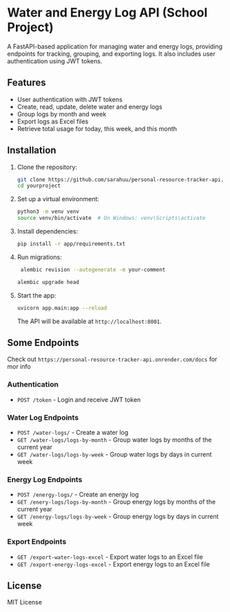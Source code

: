 # Water and Energy Log API (School Project)

A FastAPI-based application for managing water and energy logs, providing endpoints for tracking, grouping, and exporting logs. It also includes user authentication using JWT tokens.

## Features

- User authentication with JWT tokens
- Create, read, update, delete water and energy logs
- Group logs by month and week
- Export logs as Excel files
- Retrieve total usage for today, this week, and this month

## Installation

1. Clone the repository:
   ```bash
   git clone https://github.com/sarahuu/personal-resource-tracker-api.git
   cd yourproject
   ```

2. Set up a virtual environment:
   ```bash
   python3 -m venv venv
   source venv/bin/activate  # On Windows: venv\Scripts\activate
   ```

3. Install dependencies:
   ```bash
   pip install -r app/requirements.txt
   ```

4. Run migrations:
   ```bash
    alembic revision --autogenerate -m your-comment
   ```
   ```bash
   alembic upgrade head
   ```

5. Start the app:
   ```bash
   uvicorn app.main:app --reload
   ```

   The API will be available at `http://localhost:8001`.

## Some Endpoints
Check out `https://personal-resource-tracker-api.onrender.com/docs` for mor info
### Authentication

- `POST /token` - Login and receive JWT token

### Water Log Endpoints

- `POST /water-logs/` - Create a water log
- `GET /water-logs/logs-by-month` - Group water logs by months of the current year
- `GET /water-logs/logs-by-week` - Group water logs by days in current week

### Energy Log Endpoints

- `POST /energy-logs/` - Create an energy log
- `GET /enery-logs/logs-by-month` - Group energy logs by months of the current year
- `GET /energy-logs/logs-by-week` - Group energy logs by days in current week

### Export Endpoints

- `GET /export-water-logs-excel` - Export water logs to an Excel file
- `GET /export-energy-logs-excel` - Export energy logs to an Excel file

## License

MIT License
